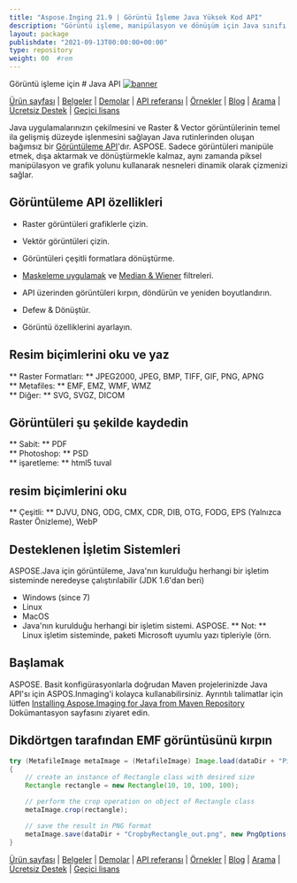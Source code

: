 ```yaml
---
title: "Aspose.Inging 21.9 | Görüntü İşleme Java Yüksek Kod API" 
description: "Görüntü işleme, manipülasyon ve dönüşüm için Java sınıfı kütüphanesi. Maskeleme, filtreler, deskew, matris dönüşümü, şekiller, titizlik ve vektörleri destekler." 
layout: package
publishdate: "2021-09-13T00:00:00+00:00"
type: repository
weight: 00	#rem
---
```


Görüntü işleme için # Java API
[![banner](../aspose_imaging-for-java-banner.png)](./)

[Ürün sayfası](https://products.aspose.com/imaging/java) | [Belgeler](https://docs.aspose.com/imaging/java/) | [Demolar](https://products.aspose.app/imaging/family) | [API referansı](https://apireference.aspose.com/imaging/java) | [Örnekler](https://github.com/aspose-imaging/Aspose.Imaging-for-Java) | [Blog](https://blog.aspose.com/category/imaging/) | [Arama](https://search.aspose.com/) | [Ücretsiz Destek](https://forum.aspose.com/c/imaging) | [Geçici lisans](https://purchase.aspose.com/temporary-license)

Java uygulamalarınızın çekilmesini ve Raster & Vector görüntülerinin temel ila gelişmiş düzeyde işlenmesini sağlayan Java rutinlerinden oluşan bağımsız bir [Görüntüleme API](https://products.aspose.com/imaging/java)'dır.
ASPOSE. Sadece görüntüleri manipüle etmek, dışa aktarmak ve dönüştürmekle kalmaz, aynı zamanda piksel manipülasyon ve grafik yolunu kullanarak nesneleri dinamik olarak çizmenizi sağlar.

## Görüntüleme API özellikleri
- Raster görüntüleri grafiklerle çizin.
- Vektör görüntüleri çizin.
- Görüntüleri çeşitli formatlara dönüştürme.

- [Maskeleme uygulamak](https://docs.aspose.com/imaging/java/applying-masking-to-images/) ve [Median & Wiener](https://docs.aspose.com/imaging/java/applying-median-and-wiener-filters/) filtreleri.
- API üzerinden görüntüleri kırpın, döndürün ve yeniden boyutlandırın.
- Defew & Dönüştür.
- Görüntü özelliklerini ayarlayın.

## Resim biçimlerini oku ve yaz
** Raster Formatları: ** JPEG2000, JPEG, BMP, TIFF, GIF, PNG, APNG \
** Metafiles: ** EMF, EMZ, WMF, WMZ \
** Diğer: ** SVG, SVGZ, DICOM

## Görüntüleri şu şekilde kaydedin
** Sabit: ** PDF \
** Photoshop: ** PSD \
** işaretleme: ** html5 tuval

## resim biçimlerini oku
** Çeşitli: ** DJVU, DNG, ODG, CMX, CDR, DIB, OTG, FODG, EPS (Yalnızca Raster Önizleme), WebP

## Desteklenen İşletim Sistemleri
ASPOSE.Java için görüntüleme, Java'nın kurulduğu herhangi bir işletim sisteminde neredeyse çalıştırılabilir (JDK 1.6'dan beri)
- Windows (since 7)
- Linux
- MacOS
- Java'nın kurulduğu herhangi bir işletim sistemi.
ASPOSE.
** Not: ** Linux işletim sisteminde, paketi Microsoft uyumlu yazı tipleriyle (örn.

## Başlamak

ASPOSE. Basit konfigürasyonlarla doğrudan Maven projelerinizde Java API'sı için ASPOS.Inmaging'i kolayca kullanabilirsiniz. Ayrıntılı talimatlar için lütfen [Installing Aspose.Imaging for Java from Maven Repository](https://docs.aspose.com/imaging/java/installation/) Dokümantasyon sayfasını ziyaret edin.

## Dikdörtgen tarafından EMF görüntüsünü kırpın

```java
try (MetafileImage metaImage = (MetafileImage) Image.load(dataDir + "Picture1.emf"))
{
	// create an instance of Rectangle class with desired size
	Rectangle rectangle = new Rectangle(10, 10, 100, 100);

	// perform the crop operation on object of Rectangle class
	metaImage.crop(rectangle);

	// save the result in PNG format
	metaImage.save(dataDir + "CropbyRectangle_out.png", new PngOptions());
}
```

[Ürün sayfası](https://products.aspose.com/imaging/java) | [Belgeler](https://docs.aspose.com/imaging/java/) | [Demolar](https://products.aspose.app/imaging/family) | [API referansı](https://apireference.aspose.com/imaging/java) | [Örnekler](https://github.com/aspose-imaging/Aspose.Imaging-for-Java) | [Blog](https://blog.aspose.com/category/imaging/) | [Arama](https://search.aspose.com/) | [Ücretsiz Destek](https://forum.aspose.com/c/imaging) | [Geçici lisans](https://purchase.aspose.com/temporary-license)
